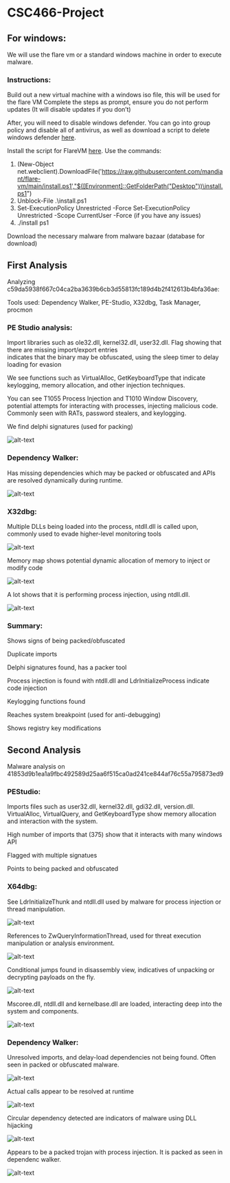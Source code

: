 # CSC466-Project

## For windows:
   We will use the flare vm or a standard windows machine in order to execute malware.

   ### Instructions:
   Build out a new virtual machine with a windows iso file, this will be used for the flare VM
   Complete the steps as prompt, ensure you do not perform updates (It will disable updates if you don’t)
   
   After, you will need to disable windows defender.
   You can go into group policy and disable all of antivirus, as well as download a script to delete windows defender [here](https://github.com/ionuttbara/windows-defender-remover).

   Install the script for FlareVM [here](https://github.com/mandiant/flare-vm).
   Use the commands:
   1. (New-Object net.webclient).DownloadFile('https://raw.githubusercontent.com/mandiant/flare-vm/main/install.ps1',"$([Environment]::GetFolderPath("Desktop"))\install.ps1")
   2. Unblock-File .\install.ps1
   3. Set-ExecutionPolicy Unrestricted -Force
      Set-ExecutionPolicy Unrestricted -Scope CurrentUser -Force (if you have any issues)
   4. ./install ps1

   Download the necessary malware from malware bazaar (database for download)

## First Analysis

   Analyzing c59da5938f667c04ca2ba3639b6cb3d55813fc189d4b2f412613b4bfa36ae:

   Tools used: Dependency Walker, PE-Studio, X32dbg, Task Manager, procmon

   ### PE Studio analysis:

   Import libraries such as ole32.dll, kernel32.dll, user32.dll. Flag showing that there are missing import/export entries   
   indicates that the binary may be obfuscated, using the sleep timer to delay loading for evasion

   We see functions such as VirtualAlloc, GetKeyboardType that indicate keylogging, memory allocation, and other injection 
   techniques.

   You can see T1055 Process Injection and T1010 Window Discovery, potential attempts for interacting with processes, 
   injecting malicious code. Commonly seen with RATs, password stealers, and keylogging.

   We find delphi signatures (used for packing)

   ![alt-text](https://github.com/nkw5772/CSC466-Project/blob/main/Screenshot%202024-09-22%20164943.png)

   ### Dependency Walker:

   Has missing dependencies which may be packed or obfuscated and APIs are resolved dynamically during runtime.

   ![alt-text](https://github.com/nkw5772/CSC466-Project/blob/main/Screenshot%202024-09-22%20164848.png)

   ### X32dbg:

   Multiple DLLs being loaded into the process, ntdll.dll is called upon, commonly used to evade higher-level monitoring 
   tools

   ![alt-text](https://github.com/nkw5772/CSC466-Project/blob/main/Screenshot%202024-09-22%20173427.png)

   Memory map shows potential dynamic allocation of memory to inject or modify code

   ![alt-text](https://github.com/nkw5772/CSC466-Project/blob/main/Screenshot%202024-09-22%20173447.png)

   A lot shows that it is performing process injection, using ntdll.dll.

   ![alt-text](https://github.com/nkw5772/CSC466-Project/blob/main/Screenshot%202024-09-22%20173502.png)
   

   ### Summary:

   Shows signs of being packed/obfuscated

   Duplicate imports

   Delphi signatures found, has a packer tool

   Process injection is found with ntdll.dll and LdrInitializeProcess indicate code injection

   Keylogging functions found

   Reaches system breakpoint (used for anti-debugging)

   Shows registry key modifications

## Second Analysis

   Malware analysis on 41853d9b1ea1a9fbc492589d25aa6f515ca0ad241ce844af76c55a795873ed9

   ### PEStudio:

   Imports files such as user32.dll, kernel32.dll, gdi32.dll, version.dll. VirtualAlloc, VirtualQuery, and GetKeyboardType     show memory allocation and interaction with the system.

   High number of imports that (375) show that it interacts with many windows API

   Flagged with multiple signatues

   Points to being packed and obfuscated

   ### X64dbg:

   See LdrInitializeThunk and ntdll.dll used by malware for process injection or thread manipulation.

   ![alt-text](https://github.com/nkw5772/CSC466-Project/blob/main/Screenshot%202024-09-22%20181538.png)

   References to ZwQueryInformationThread, used for threat execution manipulation or analysis environment.

   ![alt-text](https://github.com/nkw5772/CSC466-Project/blob/main/Screenshot%202024-09-22%20181550.png)

   Conditional jumps found in disassembly view, indicatives of unpacking or decrypting payloads on the fly.

   ![alt-text](https://github.com/nkw5772/CSC466-Project/blob/main/Screenshot%202024-09-22%20181610.png)

   Mscoree.dll, ntdll.dll and kernelbase.dll are loaded, interacting deep into the system and components.

   ![alt-text](https://github.com/nkw5772/CSC466-Project/blob/main/Screenshot%202024-09-22%20181632.png)

   ### Dependency Walker:

   Unresolved imports, and delay-load dependencies not being found. Often seen in packed or obfuscated malware.

   ![alt-text](https://github.com/nkw5772/CSC466-Project/blob/main/Screenshot%202024-09-22%20181653.png)

   Actual calls appear to be resolved at runtime

   ![alt-text](https://github.com/nkw5772/CSC466-Project/blob/main/Screenshot%202024-09-22%20181701.png)

   Circular dependency detected are indicators of malware using DLL hijacking

   ![alt-text](https://github.com/nkw5772/CSC466-Project/blob/main/Screenshot%202024-09-22%20181713.png)

   Appears to be a packed trojan with process injection. It is packed as seen in dependenc walker.

   ![alt-text](https://github.com/nkw5772/CSC466-Project/blob/main/Screenshot%202024-09-22%20181722.png)
